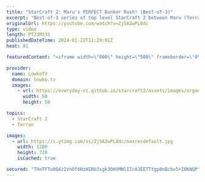 ```yaml
---
title: "StarCraft 2: Maru's PERFECT Bunker Rush! (Best-of-3)"
excerpt: "Best-of-3 series of top level StarCraft 2 between Maru (Terran) and Dark (Zerg). This match of SC2 starts off with a brilliant proxy gold Hatchery counter by Maru, who checks for the base with an early game SCV. Support my work: https://patreon.com/lowkotv  Lowko merch: https://lowko.shop Tech setup:"
originalUrl: https://youtube.com/watch?v=Zj5A2wPL8dc
type: video
length: PT23M33S
publishedDateTime: 2024-01-22T11:29:01Z
heat: 81

featuredContent: "<iframe width=\"800\" height=\"500\" frameborder=\"0\" src=\"https://www.youtube.com/embed/Zj5A2wPL8dc\" allow=\"accelerometer; autoplay; encrypted-media; gyroscope; picture-in-picture\" allowfullscreen></iframe>"

provider:
  name: LowkoTV
  domain: lowko.tv
  images:
    - url: https://everyday-cc.github.io/starcraft2/assets/images/organizations/lowko.tv-50x50.jpg
      width: 50
      height: 50

topics:
  - StarCraft 2
  - Terran

images:
  - url: https://i.ytimg.com/vi/Zj5A2wPL8dc/maxresdefault.jpg
    width: 1280
    height: 720
    isCached: true

secured: "THnTFTu0Q4z2znOf6HzHIRUJsgk3OHVMNlIIrAJEETTtgp0nBcbv5+I0KNQPfr8GAzeMIZcXEL11/WInLdBQ6Ah+EF6aAg+M/c/QyTUA+MkD5kwmkb5f53rDtVUnqfieYMDu2Ztc0MCo9+nThWps4sVc4ApE8RY8h6Y1EbIAAH7KExkvyN0HnEXMki17usXkAJdHidqAniRip7rUSdBDniePRZJu1Pp/LHIqqymT8ZOhFZg/8BPUTeNbGO9NRl4UfVjUifDGeYiKVHOK+BOkQzRNJMXT4Hm8j5xG2aF9mJKXAkc0vb1CRnblfxYEM7B9bO7mo5OnGdtZU5+KsBeLNo0vK+ydqMQX3D9KKSEfG7yK1TZvbdFIZhjt87aJqfVdRMreEt5PlcNxyc+3WI5n7kW4Cdk2dVXw1nLg4HmjcXg=;IXlZwqObZ62E1IuWdOt9dg=="
---
```


